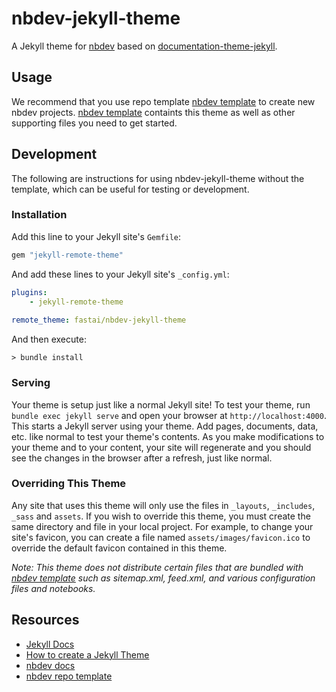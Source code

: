 # nbdev-jekyll-theme

A Jekyll theme for [nbdev](https://nbdev.fast.ai) based on [documentation-theme-jekyll](https://jekyllthemes.io/theme/documentation).


## Usage

We recommend that you use repo template [nbdev template](https://github.com/fastai/nbdev_template/) to create new nbdev projects.  [nbdev template](https://github.com/fastai/nbdev_template/) containts this theme as well as other supporting files you need to get started.

## Development

The following are instructions for using nbdev-jekyll-theme without the template, which can be useful for testing or development.

### Installation

Add this line to your Jekyll site's `Gemfile`:

```ruby
gem "jekyll-remote-theme"
```

And add these lines to your Jekyll site's `_config.yml`:

```yaml
plugins:
    - jekyll-remote-theme
    
remote_theme: fastai/nbdev-jekyll-theme
```

And then execute:

    > bundle install


### Serving

Your theme is setup just like a normal Jekyll site! To test your theme, run `bundle exec jekyll serve` and open your browser at `http://localhost:4000`. This starts a Jekyll server using your theme. Add pages, documents, data, etc. like normal to test your theme's contents. As you make modifications to your theme and to your content, your site will regenerate and you should see the changes in the browser after a refresh, just like normal.


### Overriding This Theme

Any site that uses this theme will only use the files in `_layouts`, `_includes`, `_sass` and `assets`.  If you wish to override this theme, you must create the same directory and file in your local project.  For example, to change your site's favicon, you can create a file named `assets/images/favicon.ico` to override the default favicon contained in this theme.

_Note: This theme does not distribute certain files that are bundled with [nbdev template](https://github.com/fastai/nbdev_template) such as sitemap.xml, feed.xml, and various configuration files and notebooks._

## Resources

- [Jekyll Docs](https://jekyllrb.com/docs/)
- [How to create a Jekyll Theme](https://www.siteleaf.com/blog/making-your-first-jekyll-theme-part-2/)
- [nbdev docs](https://nbdev.fast.ai/)
- [nbdev repo template](https://github.com/fastai/nbdev_template)
